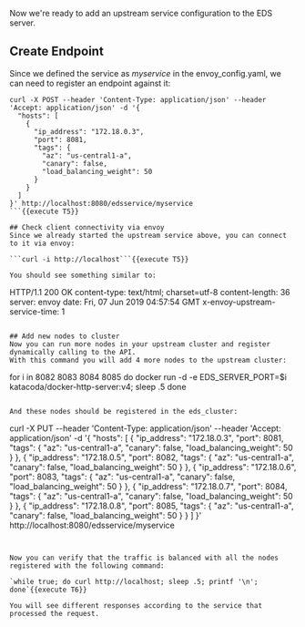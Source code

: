 Now we're ready to add an upstream service configuration to the EDS server.

## Create Endpoint
Since we defined the service as *myservice* in the envoy_config.yaml, we can need to register an endpoint against it:

```
curl -X POST --header 'Content-Type: application/json' --header 'Accept: application/json' -d '{
  "hosts": [
    {
      "ip_address": "172.18.0.3",
      "port": 8081,
      "tags": {
        "az": "us-central1-a",
        "canary": false,
        "load_balancing_weight": 50
      }
    }
  ]
}' http://localhost:8080/edsservice/myservice
```{{execute T5}}

## Check client connectivity via envoy
Since we already started the upstream service above, you can connect to it via envoy:

```curl -i http://localhost```{{execute T5}}

You should see something similar to:

```
HTTP/1.1 200 OK
content-type: text/html; charset=utf-8
content-length: 36
server: envoy
date: Fri, 07 Jun 2019 04:57:54 GMT
x-envoy-upstream-service-time: 1
```

## Add new nodes to cluster
Now you can run more nodes in your upstream cluster and register dynamically calling to the API.
With this command you will add 4 more nodes to the upstream cluster:

```
for i in 8082 8083 8084 8085
  do
      docker run -d -e EDS_SERVER_PORT=$i katacoda/docker-http-server:v4;
      sleep .5
done
```{{execute T5}}

And these nodes should be registered in the eds_cluster:

```
curl -X PUT --header 'Content-Type: application/json' --header 'Accept: application/json' -d '{
    "hosts": [
        {
        "ip_address": "172.18.0.3",
        "port": 8081,
        "tags": {
            "az": "us-central1-a",
            "canary": false,
            "load_balancing_weight": 50
        }
        },
        {
        "ip_address": "172.18.0.5",
        "port": 8082,
        "tags": {
            "az": "us-central1-a",
            "canary": false,
            "load_balancing_weight": 50
        }
        },
        {
        "ip_address": "172.18.0.6",
        "port": 8083,
        "tags": {
            "az": "us-central1-a",
            "canary": false,
            "load_balancing_weight": 50
        }
        },
        {
        "ip_address": "172.18.0.7",
        "port": 8084,
        "tags": {
            "az": "us-central1-a",
            "canary": false,
            "load_balancing_weight": 50
        }
        },
        {
        "ip_address": "172.18.0.8",
        "port": 8085,
        "tags": {
            "az": "us-central1-a",
            "canary": false,
            "load_balancing_weight": 50
        }
        }
    ]
    }' http://localhost:8080/edsservice/myservice
```{{execute T5}}


Now you can verify that the traffic is balanced with all the nodes registered with the following command:

`while true; do curl http://localhost; sleep .5; printf '\n'; done`{{execute T6}}

You will see different responses according to the service that processed the request.
